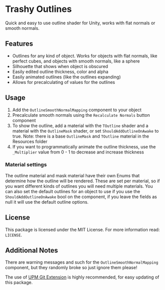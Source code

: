 # Trashy Outlines
Quick and easy to use outline shader for Unity, works with flat normals or smooth normals.

## Features
* Outlines for any kind of object. Works for objects with flat normals, like perfect cubes, and objects with smooth normals, like a sphere
* Silhouette that shows when object is obscured
* Easily edited outline thickness, color and alpha
* Easily animated outlines (like the outlines expanding)
* Allows for precalculating of values for the outlines

## Usage
1. Add the `OutlineSmoothNormalMapping` component to your object
2. Precalculate smooth normals using the `Recalculate Normals` button component
3. To show the outline, add a material with the `TOutline` shader and a material with the `OutlineMask` shader, or set `ShouldAddOutlineOnAwake` to true. Note: there is a base `OutlineMask` and `TOutline` material in the Resources folder
4. If you want to programmatically animate the outline thickness, use the `_Multiplier` value from 0 - 1 to decrease and increase thickness 

### Material settings
The outline material and mask material have their own Enums that determine how the outline will be rendered. These are set per material, so if you want different kinds of outlines you will need multiple materials.
You can also set the default outlines for an object to use if you use the `ShouldAddOutlineOnAwake` bool on the component, if you leave the fields as null it will use the default outline options.

## License
This package is licensed under the MIT License. For more information read: `LICENSE`.

## Additional Notes
There are warning messages and such for the `OutlineSmoothNormalMapping` component, but they randomly broke so just ignore them please!

The use of [UPM Git Extension](https://github.com/mob-sakai/UpmGitExtension) is highly recommended, for easy updating of this package.
